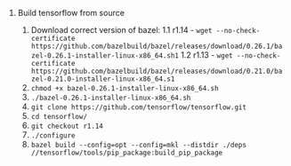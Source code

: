 1. Build tensorflow from source

    1. Download correct version of bazel:
        1.1 r1.14 - `wget --no-check-certificate https://github.com/bazelbuild/bazel/releases/download/0.26.1/bazel-0.26.1-installer-linux-x86_64.sh1`
        1.2 r1.13 - `wget --no-check-certificate https://github.com/bazelbuild/bazel/releases/download/0.21.0/bazel-0.21.0-installer-linux-x86_64.s1`
    2. `chmod +x bazel-0.26.1-installer-linux-x86_64.sh`
    3. `./bazel-0.26.1-installer-linux-x86_64.sh`
    4. `git clone https://github.com/tensorflow/tensorflow.git`
    5. `cd tensorflow/`
    6. `git checkout r1.14`
    7. `./configure`
    8. `bazel build --config=opt --config=mkl --distdir ./deps //tensorflow/tools/pip_package:build_pip_package`
